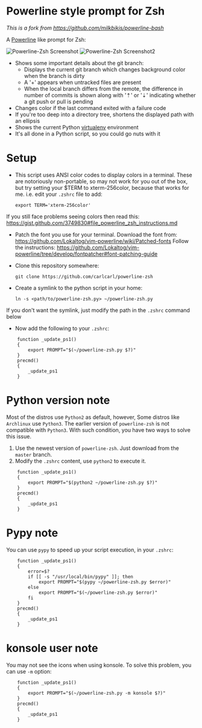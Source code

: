 Powerline style prompt for Zsh
===============================

*This is a fork from https://github.com/milkbikis/powerline-bash*

A [Powerline](https://github.com/Lokaltog/vim-powerline) like prompt for Zsh:

![Powerline-Zsh Screenshot](http://i.minus.com/ibwmGKYty2C5ua.png)
![Powerline-Zsh Screenshot2](http://i.minus.com/ibf0sE76zXU4dO.png)

*  Shows some important details about the git branch:
    *  Displays the current git branch which changes background color when the branch is dirty
    *  A '+' appears when untracked files are present
    *  When the local branch differs from the remote, the difference in number of commits is shown along with '⇡' or '⇣' indicating whether a git push or pull is pending
*  Changes color if the last command exited with a failure code
*  If you're too deep into a directory tree, shortens the displayed path with an ellipsis
*  Shows the current Python [virtualenv](http://www.virtualenv.org/) environment
*  It's all done in a Python script, so you could go nuts with it

# Setup

* This script uses ANSI color codes to display colors in a terminal. These are notoriously non-portable, so may not work for you out of the box, but try setting your $TERM to xterm-256color, because that works for me.
i.e. edit your `.zshrc` file to add:

    ```shell
    export TERM='xterm-256color'
    ```

If you still face problems seeing colors then read this: https://gist.github.com/3749830#file_powerline_zsh_instructions.md

* Patch the font you use for your terminal.
Download the font from: https://github.com/Lokaltog/vim-powerline/wiki/Patched-fonts
Follow the instructions: https://github.com/Lokaltog/vim-powerline/tree/develop/fontpatcher#font-patching-guide


* Clone this repository somewhere:

    ```shell
    git clone https://github.com/carlcarl/powerline-zsh
    ```

* Create a symlink to the python script in your home:
   
    ```shell
    ln -s <path/to/powerline-zsh.py> ~/powerline-zsh.py
    ```

If you don't want the symlink, just modify the path in the `.zshrc` command below

* Now add the following to your `.zshrc`:

```shell
    function _update_ps1()
    {
        export PROMPT="$(~/powerline-zsh.py $?)"
    }
    precmd()
    {
        _update_ps1
    }
```

# Python version note

Most of the distros use `Python2` as default, however, Some distros like `Archlinux` use `Python3`. The earlier version of `powerline-zsh` is not compatible with `Python3`. With such condition, you have two ways to solve this issue.

1. Use the newest version of `powerline-zsh`. Just download from the `master` branch.
2. Modify the `.zshrc` content, use `python2` to execute it.

```shell
    function _update_ps1()
    {
        export PROMPT="$(python2 ~/powerline-zsh.py $?)"
    }
    precmd()
    {
        _update_ps1
    }
```


# Pypy note

You can use `pypy` to speed up your script execution, in your `.zshrc`:


```shell
    function _update_ps1()
    {
        error=$?
        if [[ -s "/usr/local/bin/pypy" ]]; then
            export PROMPT="$(pypy ~/powerline-zsh.py $error)"
        else
            export PROMPT="$(~/powerline-zsh.py $error)"
        fi
    }
    precmd()
    {
        _update_ps1
    }
```


# konsole user note

You may not see the icons when using konsole. To solve this problem, you can use `-m` option:


```shell
    function _update_ps1()
    {
        export PROMPT="$(~/powerline-zsh.py -m konsole $?)"
    }
    precmd()
    {
        _update_ps1
    }
```

